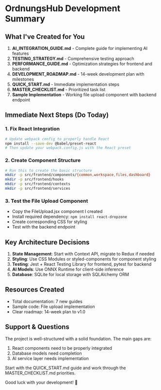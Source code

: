 # OrdnungsHub Development Summary

## What I've Created for You

1. **AI_INTEGRATION_GUIDE.md** - Complete guide for implementing AI features
2. **TESTING_STRATEGY.md** - Comprehensive testing approach
3. **PERFORMANCE_GUIDE.md** - Optimization strategies for frontend and backend
4. **DEVELOPMENT_ROADMAP.md** - 14-week development plan with milestones
5. **QUICK_START.md** - Immediate implementation steps
6. **MASTER_CHECKLIST.md** - Prioritized task list
7. **Sample Implementation** - Working file upload component with backend endpoint

## Immediate Next Steps (Do Today)

### 1. Fix React Integration
```bash
# Update webpack config to properly handle React
npm install --save-dev @babel/preset-react
# Then update your webpack.config.js with the React preset
```

### 2. Create Component Structure
```bash
# Run this to create the basic structure
mkdir -p src/frontend/components/{common,workspace,files,dashboard}
mkdir -p src/frontend/hooks
mkdir -p src/frontend/contexts
mkdir -p src/frontend/services
```

### 3. Test the File Upload Component
- Copy the FileUpload.jsx component I created
- Install required dependency: `npm install react-dropzone`
- Create corresponding CSS for styling
- Test with the backend endpoint

## Key Architecture Decisions

1. **State Management**: Start with Context API, migrate to Redux if needed
2. **Styling**: Use CSS Modules or styled-components for component styling
3. **Testing**: Jest + React Testing Library for frontend, pytest for backend
4. **AI Models**: Use ONNX Runtime for client-side inference
5. **Database**: SQLite for local storage with SQLAlchemy ORM

## Resources Created
- Total documentation: 7 new guides
- Sample code: File upload implementation
- Clear roadmap: 14-week plan to v1.0

## Support & Questions
The project is well-structured with a solid foundation. The main gaps are:
1. React components need to be properly integrated
2. Database models need completion
3. AI service layer needs implementation

Start with the QUICK_START.md guide and work through the MASTER_CHECKLIST.md priorities.

Good luck with your development! 🚀
